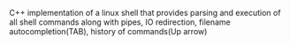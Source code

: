 C++ implementation of a linux shell that provides parsing and execution of all shell commands along with pipes, IO redirection, filename autocompletion(TAB), history of commands(Up arrow) 